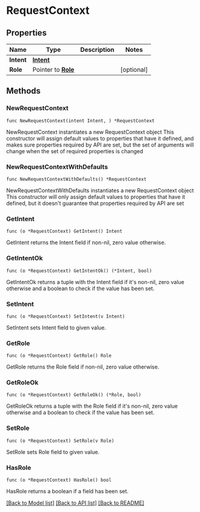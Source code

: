 # RequestContext

## Properties

Name | Type | Description | Notes
------------ | ------------- | ------------- | -------------
**Intent** | [**Intent**](Intent.md) |  | 
**Role** | Pointer to [**Role**](Role.md) |  | [optional] 

## Methods

### NewRequestContext

`func NewRequestContext(intent Intent, ) *RequestContext`

NewRequestContext instantiates a new RequestContext object
This constructor will assign default values to properties that have it defined,
and makes sure properties required by API are set, but the set of arguments
will change when the set of required properties is changed

### NewRequestContextWithDefaults

`func NewRequestContextWithDefaults() *RequestContext`

NewRequestContextWithDefaults instantiates a new RequestContext object
This constructor will only assign default values to properties that have it defined,
but it doesn't guarantee that properties required by API are set

### GetIntent

`func (o *RequestContext) GetIntent() Intent`

GetIntent returns the Intent field if non-nil, zero value otherwise.

### GetIntentOk

`func (o *RequestContext) GetIntentOk() (*Intent, bool)`

GetIntentOk returns a tuple with the Intent field if it's non-nil, zero value otherwise
and a boolean to check if the value has been set.

### SetIntent

`func (o *RequestContext) SetIntent(v Intent)`

SetIntent sets Intent field to given value.


### GetRole

`func (o *RequestContext) GetRole() Role`

GetRole returns the Role field if non-nil, zero value otherwise.

### GetRoleOk

`func (o *RequestContext) GetRoleOk() (*Role, bool)`

GetRoleOk returns a tuple with the Role field if it's non-nil, zero value otherwise
and a boolean to check if the value has been set.

### SetRole

`func (o *RequestContext) SetRole(v Role)`

SetRole sets Role field to given value.

### HasRole

`func (o *RequestContext) HasRole() bool`

HasRole returns a boolean if a field has been set.


[[Back to Model list]](../README.md#documentation-for-models) [[Back to API list]](../README.md#documentation-for-api-endpoints) [[Back to README]](../README.md)


